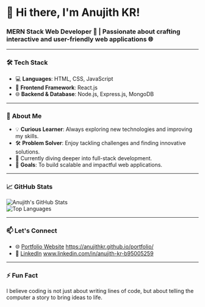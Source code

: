 # 👋 Hi there, I'm **Anujith KR**!  
### MERN Stack Web Developer 🚀 | Passionate about crafting interactive and user-friendly web applications 🌐  

---

### 🛠 **Tech Stack**
- 💻 **Languages**: HTML, CSS, JavaScript  
- 🌟 **Frontend Framework**: React.js  
- 🌐 **Backend & Database**: Node.js, Express.js, MongoDB  

---

### 🌟 **About Me**
- 💡 **Curious Learner**: Always exploring new technologies and improving my skills.  
- 🛠 **Problem Solver**: Enjoy tackling challenges and finding innovative solutions.  
- 🌱 Currently diving deeper into full-stack development.  
- 🎯 **Goals**: To build scalable and impactful web applications.  

---

### 📈 **GitHub Stats**  
![Anujith's GitHub Stats](https://github-readme-stats.vercel.app/api?username=YOUR_GITHUB_USERNAME&show_icons=true&theme=radical)  
![Top Languages](https://github-readme-stats.vercel.app/api/top-langs/?username=YOUR_GITHUB_USERNAME&layout=compact&theme=radical)  

---

### 📫 **Let's Connect**  
- 🌐 [Portfolio Website](#) https://anujithkr.github.io/portfolio/
- 💼 [LinkedIn](#)  www.linkedin.com/in/anujith-kr-b95005259

---

### ⚡ **Fun Fact**  
I believe coding is not just about writing lines of code, but about telling the computer a story to bring ideas to life.  
